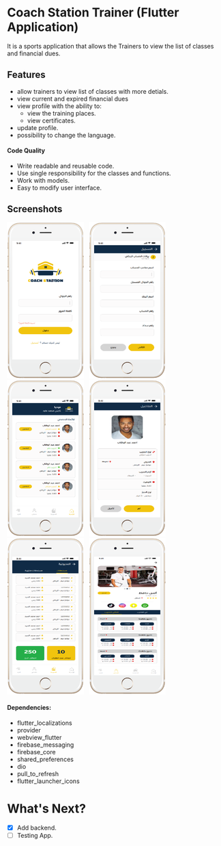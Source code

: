 # Coach Station Trainer (Flutter Application)

It is a sports application that allows the Trainers to view the list of classes and financial dues.


## Features

* allow trainers to view list of classes with more detials.
* view current and expired financial dues
* view profile with the ability to:
  * view the training places.
  * view certificates.
* update profile.
* possibility to change the language.

#### Code Quality

* Write readable and reusable code.
* Use single responsibility for the classes and functions.
* Work with models.
* Easy to modify user interface.


## Screenshots
<p>
<img src="screenshoots/mobile-white.png" alt="Coach Station Trainer" width="180">
&nbsp;
<img src="screenshoots/mobile-white (1).png" alt="Coach Station Trainer" width="180">
&nbsp;
<img src="screenshoots/mobile-white (2).png" alt="Coach Station Trainer" width="180">
&nbsp;
<img src="screenshoots/mobile-white (3).png" alt="Coach Station Trainer" width="180">
&nbsp;
<img src="screenshoots/mobile-white (4).png" alt="Coach Station Trainer" width="180">
&nbsp;
<img src="screenshoots/mobile-white (5).png" alt="Coach Station Trainer" width="180">
</p>

#### Dependencies:
- flutter_localizations
- provider
- webview_flutter
- firebase_messaging
- firebase_core
- shared_preferences
- dio
- pull_to_refresh
- flutter_launcher_icons


# What's Next?
 - [X] Add backend.
 - [ ] Testing App.